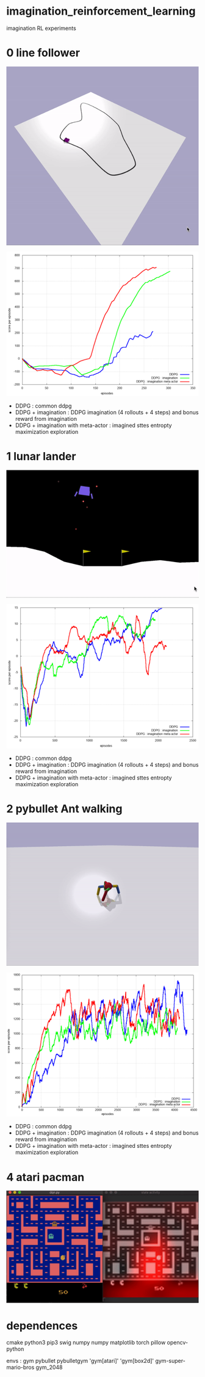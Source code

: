 # imagination_reinforcement_learning
imagination RL experiments



# 0 line follower

![](doc/images/line_follower.gif)

![](experiments/0_line_follower/results/training_score_per_episode.png)

* DDPG : common ddpg
* DDPG + imagination : DDPG imagination (4 rollouts + 4 steps) and bonus reward from imagination
* DDPG + imagination with meta-actor : imagined sttes entropty maximization exploration

# 1 lunar lander

![](doc/images/lunar_lander.gif)

![](experiments/1_lunar_lander/results/training_score_per_episode.png)

* DDPG : common ddpg
* DDPG + imagination : DDPG imagination (4 rollouts + 4 steps) and bonus reward from imagination
* DDPG + imagination with meta-actor : imagined sttes entropty maximization exploration

# 2 pybullet Ant walking

![](doc/images/ant.gif)

![](experiments/2_ant/results/training_score_per_episode.png)

* DDPG : common ddpg
* DDPG + imagination : DDPG imagination (4 rollouts + 4 steps) and bonus reward from imagination
* DDPG + imagination with meta-actor : imagined sttes entropty maximization exploration


# 4 atari pacman

![](doc/images/pacman.gif)


# dependences
cmake python3 pip3 swig
numpy numpy matplotlib torch pillow opencv-python 

envs : gym pybullet pybulletgym 'gym[atari]' 'gym[box2d]' gym-super-mario-bros gym_2048
